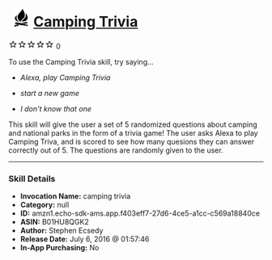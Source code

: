 # &nbsp;<img src="skill_icon" alt="Camping Trivia icon" width="36"> [Camping Trivia](http://alexa.amazon.com/#skills/amzn1.echo-sdk-ams.app.f403eff7-27d6-4ce5-a1cc-c569a18840ce)
![0 stars](../../images/ic_star_border_black_18dp_1x.png)![0 stars](../../images/ic_star_border_black_18dp_1x.png)![0 stars](../../images/ic_star_border_black_18dp_1x.png)![0 stars](../../images/ic_star_border_black_18dp_1x.png)![0 stars](../../images/ic_star_border_black_18dp_1x.png) 0

To use the Camping Trivia skill, try saying...

* *Alexa, play Camping Trivia*

* *start a new game*

* *I don't know that one*

This skill will give the user a set of 5 randomized questions about camping and national parks in the form of a trivia game!  The user asks Alexa to play Camping Triva, and is scored to see how many quesions they can answer correctly out of 5.  The questions are randomly given to the user.

***

### Skill Details

* **Invocation Name:** camping trivia
* **Category:** null
* **ID:** amzn1.echo-sdk-ams.app.f403eff7-27d6-4ce5-a1cc-c569a18840ce
* **ASIN:** B01HU8QGK2
* **Author:** Stephen Ecsedy
* **Release Date:** July 6, 2016 @ 01:57:46
* **In-App Purchasing:** No
